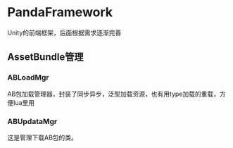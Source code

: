 # PandaFramework
Unity的前端框架，后面根据需求逐渐完善

## AssetBundle管理
### ABLoadMgr
AB包加载管理器，封装了同步异步，泛型加载资源，也有用type加载的重载，方便lua里用
### ABUpdataMgr
这是管理下载AB包的类。
